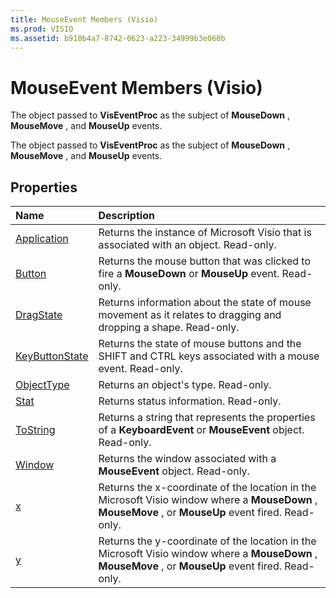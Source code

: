 ```yaml
---
title: MouseEvent Members (Visio)
ms.prod: VISIO
ms.assetid: b910b4a7-8742-0623-a223-34999b3e060b
---
```



# MouseEvent Members (Visio)
The object passed to  **VisEventProc** as the subject of **MouseDown** , **MouseMove** , and **MouseUp** events.

The object passed to  **VisEventProc** as the subject of **MouseDown** , **MouseMove** , and **MouseUp** events.


## Properties



|**Name**|**Description**|
|:-----|:-----|
|[Application](mouseevent-application-property-visio.md)|Returns the instance of Microsoft Visio that is associated with an object. Read-only.|
|[Button](mouseevent-button-property-visio.md)|Returns the mouse button that was clicked to fire a  **MouseDown** or **MouseUp** event. Read-only.|
|[DragState](mouseevent-dragstate-property-visio.md)|Returns information about the state of mouse movement as it relates to dragging and dropping a shape. Read-only.|
|[KeyButtonState](mouseevent-keybuttonstate-property-visio.md)|Returns the state of mouse buttons and the SHIFT and CTRL keys associated with a mouse event. Read-only.|
|[ObjectType](mouseevent-objecttype-property-visio.md)|Returns an object's type. Read-only.|
|[Stat](mouseevent-stat-property-visio.md)|Returns status information. Read-only.|
|[ToString](mouseevent-tostring-property-visio.md)|Returns a string that represents the properties of a  **KeyboardEvent** or **MouseEvent** object. Read-only.|
|[Window](mouseevent-window-property-visio.md)|Returns the window associated with a  **MouseEvent** object. Read-only.|
|[x](mouseevent-x-property-visio.md)|Returns the x-coordinate of the location in the Microsoft Visio window where a  **MouseDown** , **MouseMove** , or **MouseUp** event fired. Read-only.|
|[y](mouseevent-y-property-visio.md)|Returns the y-coordinate of the location in the Microsoft Visio window where a  **MouseDown** , **MouseMove** , or **MouseUp** event fired. Read-only.|

